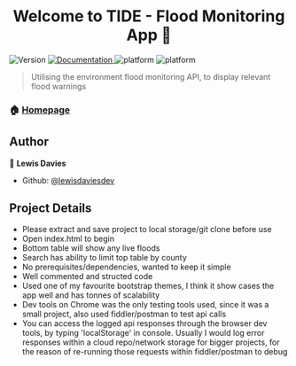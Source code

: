 <h1 align="center">Welcome to TIDE - Flood Monitoring App 👋</h1>
<p>
  <img alt="Version" src="https://img.shields.io/badge/version-1.0-blue.svg?cacheSeconds=2592000" />
  <a href="https://github.com/devlewlew/floor-monitoring-app/blob/main/README.md" target="_blank">
    <img alt="Documentation" src="https://img.shields.io/badge/documentation-yes-brightgreen.svg" />
  </a>
    <img alt="platform" src="https://img.shields.io/badge/bootstrap-v5.0.2-blue" />
    <img alt="platform" src="https://img.shields.io/badge/jQuery-v3.6.0-blue" />
</p>

> Utilising the environment flood monitoring API, to display relevant flood warnings

### 🏠 [Homepage](https://github.com/devlewlew/floor-monitoring-app/blob/main/TIDE/index.html)

## Author

👤 **Lewis Davies**

* Github: [@lewisdaviesdev](https://github.com/lewisdaviesdev)

## Project Details
* Please extract and save project to local storage/git clone before use
* Open index.html to begin
* Bottom table will show any live floods
* Search has ability to limit top table by county
* No prerequisites/dependencies, wanted to keep it simple
* Well commented and structed code
* Used one of my favourite bootstrap themes, I think it show cases the app well and has tonnes of scalability
* Dev tools on Chrome was the only testing tools used, since it was a small project, also used fiddler/postman to test api calls
* You can access the logged api responses through the browser dev tools, by typing 'localStorage' in console. Usually I would log error responses within a cloud repo/network storage for bigger projects, for the reason of re-running those requests within fiddler/postman to debug
